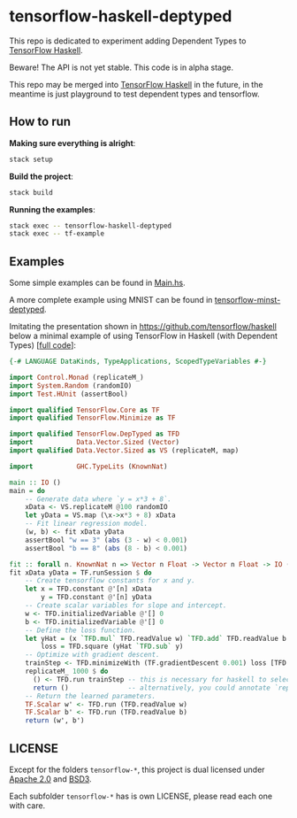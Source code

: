 # tensorflow-haskell-deptyped #

This repo is dedicated to experiment adding Dependent Types to [TensorFlow Haskell][].

Beware! The API is not yet stable. This code is in alpha stage.

This repo may be merged into [TensorFlow Haskell][] in the future, in the meantime is just
playground to test dependent types and tensorflow.

[TensorFlow Haskell]: https://github.com/tensorflow/haskell

## How to run ##

**Making sure everything is alright**:

``` sh
stack setup
```

**Build the project**:

``` sh
stack build
```

**Running the examples**:

``` sh
stack exec -- tensorflow-haskell-deptyped
stack exec -- tf-example
```

## Examples ##

Some simple examples can be found in [Main.hs](executable/Main.hs).

A more complete example using MNIST can be found in [tensorflow-minst-deptyped](tensorflow-mnist-deptyped/app/Main.hs).

Imitating the presentation shown in <https://github.com/tensorflow/haskell> below a
minimal example of using TensorFlow in Haskell (with Dependent Types)
\[[full code](executable/tf-haskell-example.hs)\]:

```haskell
{-# LANGUAGE DataKinds, TypeApplications, ScopedTypeVariables #-}

import Control.Monad (replicateM_)
import System.Random (randomIO)
import Test.HUnit (assertBool)

import qualified TensorFlow.Core as TF
import qualified TensorFlow.Minimize as TF

import qualified TensorFlow.DepTyped as TFD
import           Data.Vector.Sized (Vector)
import qualified Data.Vector.Sized as VS (replicateM, map)

import           GHC.TypeLits (KnownNat)

main :: IO ()
main = do
    -- Generate data where `y = x*3 + 8`.
    xData <- VS.replicateM @100 randomIO
    let yData = VS.map (\x->x*3 + 8) xData
    -- Fit linear regression model.
    (w, b) <- fit xData yData
    assertBool "w == 3" (abs (3 - w) < 0.001)
    assertBool "b == 8" (abs (8 - b) < 0.001)

fit :: forall n. KnownNat n => Vector n Float -> Vector n Float -> IO (Float, Float)
fit xData yData = TF.runSession $ do
    -- Create tensorflow constants for x and y.
    let x = TFD.constant @'[n] xData
        y = TFD.constant @'[n] yData
    -- Create scalar variables for slope and intercept.
    w <- TFD.initializedVariable @'[] 0
    b <- TFD.initializedVariable @'[] 0
    -- Define the loss function.
    let yHat = (x `TFD.mul` TFD.readValue w) `TFD.add` TFD.readValue b
        loss = TFD.square (yHat `TFD.sub` y)
    -- Optimize with gradient descent.
    trainStep <- TFD.minimizeWith (TF.gradientDescent 0.001) loss [TFD.unVariable w, TFD.unVariable b]
    replicateM_ 1000 $ do
      () <- TFD.run trainStep -- this is necessary for haskell to select the right instance of `TFD.run`
      return ()               -- alternatively, you could annotate `replicateM_` with `Int -> IO () -> IO ()`
    -- Return the learned parameters.
    TF.Scalar w' <- TFD.run (TFD.readValue w)
    TF.Scalar b' <- TFD.run (TFD.readValue b)
    return (w', b')
```

## LICENSE ##

Except for the folders `tensorflow-*`, this project is dual licensed under
[Apache 2.0](LICENSE.Apache.txt) and [BSD3](LICENSE.BSD.txt).

Each subfolder `tensorflow-*` has is own LICENSE, please read each one with care.
